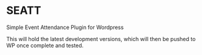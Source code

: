 # SEATT
Simple Event Attendance Plugin for Wordpress

This will hold the latest development versions, which will then be pushed to WP once complete and tested.
